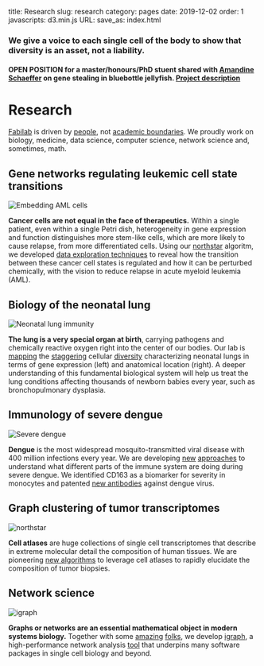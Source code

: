 title: Research
slug: research
category: pages
date: 2019-12-02
order: 1
javascripts: d3.min.js
URL:
save_as: index.html

### We give a voice to each single cell of the body to show that diversity is an asset, not a liability.

#### OPEN POSITION for a master/honours/PhD stuent shared with [Amandine Schaeffer](http://www.oceanography.unsw.edu.au/) on gene stealing in bluebottle jellyfish. [Project description]({static}/images/bluebottle_single_cell_project.pdf)

# Research
[Fabilab](pages/contact.html) is driven by [people](pages/people.html), not [academic boundaries](https://en.wikipedia.org/wiki/Interdisciplinarity). We proudly work on biology, medicine, data science, computer science, network science and, sometimes, math.

## Gene networks regulating leukemic cell state transitions
![Embedding AML cells]({static}/images/research/umap_aml.png)

**Cancer cells are not equal in the face of therapeutics.** Within a single patient, even within a single Petri dish, heterogeneity in gene expression and function distinguishes more stem-like cells, which are more likely to cause relapse, from more differentiated cells. Using our [northstar](https://www.nature.com/articles/s41598-020-71805-1) algoritm, we developed [data exploration techniques](https://ashpublications.org/blood/article-abstract/doi/10.1182/blood.2020009707/476046/Disruption-of-a-GATA2-TAL1-ERG-regulatory-circuit?redirectedFrom=fulltext) to reveal how the transition between these cancer cell states is regulated and how it can be perturbed chemically, with the vision to reduce relapse in acute myeloid leukemia (AML).

## Biology of the neonatal lung
![Neonatal lung immunity]({static}/images/research/lung_immune.png)

**The lung is a very special organ at birth**, carrying pathogens and chemically reactive oxygen right into the center of our bodies. Our lab is [mapping](https://elifesciences.org/articles/56890) the [staggering](https://www.biorxiv.org/content/10.1101/2021.04.27.441649v1) cellular [diversity](https://www.biorxiv.org/content/10.1101/2021.05.19.444776v1.full) characterizing neonatal lungs in terms of gene expression (left) and anatomical location (right). A deeper understanding of this fundamental biological system will help us treat the lung conditions affecting thousands of newborn babies every year, such as bronchopulmonary dysplasia.


## Immunology of severe dengue
![Severe dengue]({static}/images/research/severe_dengue.png)


**Dengue** is the most widespread mosquito-transmitted viral disease with 400 million infections every year. We are developing [new](https://elifesciences.org/articles/32942) [approaches](https://www.pnas.org/content/115/52/E12363) to understand what different parts of the immune system are doing during severe dengue. We identified CD163 as a biomarker for severity in monocytes and patented [new antibodies](https://elifesciences.org/articles/52384) against dengue virus.


## Graph clustering of tumor transcriptomes
![northstar]({static}/images/research/northstar.png)

**Cell atlases** are huge collections of single cell transcriptomes that describe in extreme molecular detail the composition of human tissues. We are pioneering [new algorithms](https://www.nature.com/articles/s41598-020-71805-1) to leverage cell atlases to rapidly elucidate the composition of tumor biopsies.


## Network science
![igraph]({static}/images/research/igraph_with_plot.png)

**Graphs or networks are an essential mathematical object in modern systems biology.** Together with some [amazing](https://www.traag.net/) [folks](http://szhorvat.net/pelican/), we develop [igraph](https://igraph.org/), a high-performance network analysis [tool](https://www.researchgate.net/profile/Jesus_Cortes-Rodicio/post/Can_anyone_suggest_any_papers_about_bibliometric_software/attachment/59d61ddb79197b807797b0d5/AS:273730993885186@1442273962343/download/iGraph.pdf) that underpins many software packages in single cell biology and beyond.
